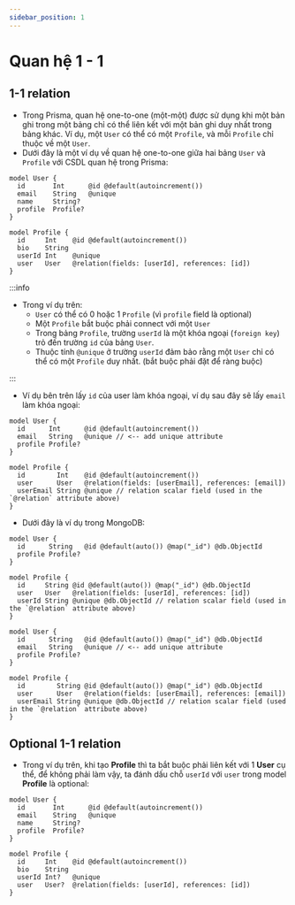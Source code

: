 ```yaml
---
sidebar_position: 1
---
```


# Quan hệ 1 - 1

## 1-1 relation

- Trong Prisma, quan hệ one-to-one (một-một) được sử dụng khi một bản ghi trong một bảng chỉ có thể liên kết với một bản ghi duy nhất trong bảng khác. Ví dụ, một `User` có thể có một `Profile`, và mỗi `Profile` chỉ thuộc về một `User`.
- Dưới đây là một ví dụ về quan hệ one-to-one giữa hai bảng `User` và `Profile` với CSDL quan hệ trong Prisma:

```prisma
model User {
  id       Int      @id @default(autoincrement())
  email    String   @unique
  name     String?
  profile  Profile?
}

model Profile {
  id     Int    @id @default(autoincrement())
  bio    String
  userId Int    @unique
  user   User   @relation(fields: [userId], references: [id])
}
```

:::info

- Trong ví dụ trên:
  - `User` có thể có 0 hoặc 1 `Profile` (vì `profile` field là optional)
  - Một `Profile` bắt buộc phải connect với một `User`
  - Trong bảng `Profile`, trường `userId` là một khóa ngoại (`foreign key`) trỏ đến trường `id` của bảng `User`.
  - Thuộc tính `@unique` ở trường `userId` đảm bảo rằng một `User` chỉ có thể có một `Profile` duy nhất. (bắt buộc phải đặt để ràng buộc)

:::

- Ví dụ bên trên lấy `id` của user làm khóa ngoại, ví dụ sau đây sẽ lấy `email` làm khóa ngoại:

```plaintext
model User {
  id      Int      @id @default(autoincrement())
  email   String   @unique // <-- add unique attribute
  profile Profile?
}

model Profile {
  id        Int    @id @default(autoincrement())
  user      User   @relation(fields: [userEmail], references: [email])
  userEmail String @unique // relation scalar field (used in the `@relation` attribute above)
}
```

- Dưới đây là ví dụ trong MongoDB:

```prisma
model User {
  id      String   @id @default(auto()) @map("_id") @db.ObjectId
  profile Profile?
}

model Profile {
  id     String @id @default(auto()) @map("_id") @db.ObjectId
  user   User   @relation(fields: [userId], references: [id])
  userId String @unique @db.ObjectId // relation scalar field (used in the `@relation` attribute above)
}
```

```plaintext
model User {
  id      String   @id @default(auto()) @map("_id") @db.ObjectId
  email   String   @unique // <-- add unique attribute
  profile Profile?
}

model Profile {
  id        String @id @default(auto()) @map("_id") @db.ObjectId
  user      User   @relation(fields: [userEmail], references: [email])
  userEmail String @unique @db.ObjectId // relation scalar field (used in the `@relation` attribute above)
}
```

## Optional 1-1 relation

- Trong ví dụ trên, khi tạo **Profile** thì ta bắt buộc phải liên kết với 1 **User** cụ thể, để không phải làm vậy, ta đánh dấu chỗ `userId` với `user` trong model **Profile** là optional:

```plaintext
model User {
  id       Int      @id @default(autoincrement())
  email    String   @unique
  name     String?
  profile  Profile?
}

model Profile {
  id     Int    @id @default(autoincrement())
  bio    String
  userId Int?   @unique
  user   User?  @relation(fields: [userId], references: [id])
}
```
